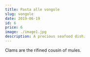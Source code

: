 ```yaml
---
title: Pasta alle vongole
slug: vongole
date: 2019-06-19
id: 6
price: 6
image: ./image1.jpg
description: A precious seafood dish.
---
```


Clams are the rifined cousin of mules.